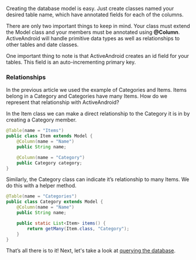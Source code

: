 Creating the database model is easy. Just create classes named your desired table name, which have annotated fields for each of the columns.

There are only two important things to keep in mind. Your class must extend the Model class and your members must be annotated using **@Column**. ActiveAndroid will handle primitive data types as well as relationships to other tables and date classes.

One important thing to note is that ActiveAndroid creates an id field for your tables. This field is an auto-incrementing primary key.

### Relationships

In the previous article we used the example of Categories and Items. Items belong in a Category and Categories have many Items. How do we represent that relationship with ActiveAndroid?

In the Item class we can make a direct relationship to the Category it is in by creating a Category member.

```java
@Table(name = "Items")
public class Item extends Model {
	@Column(name = "Name")
	public String name;

	@Column(name = "Category")
	public Category category;
}
```

Similarly, the Category class can indicate it’s relationship to many Items. We do this with a helper method.

```java
@Table(name = "Categories")
public class Category extends Model {
	@Column(name = "Name")
	public String name;

	public static List<Item> items() {
		return getMany(Item.class, "Category");
	}
}
```

That’s all there is to it! Next, let's take a look at [querying the database](Querying-the-database).